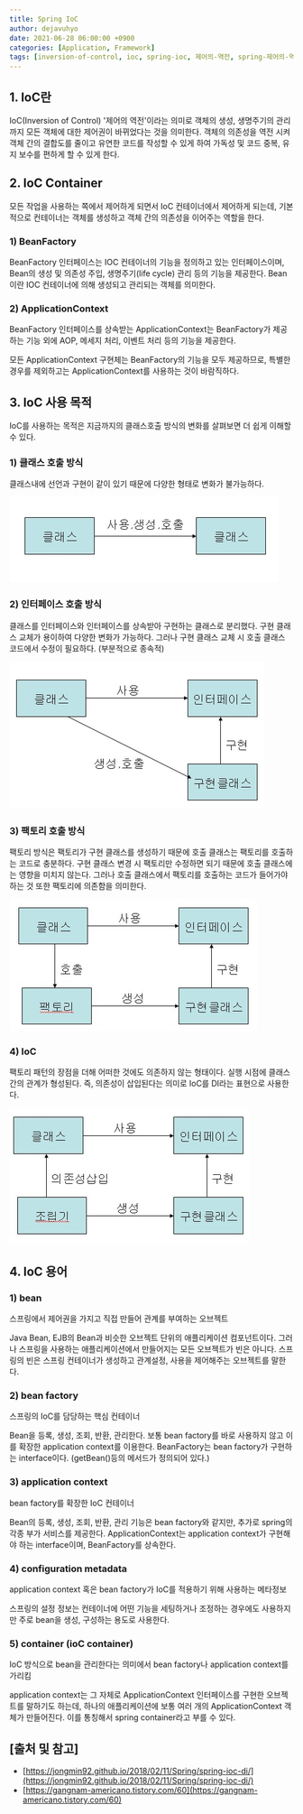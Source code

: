 ```yaml
---
title: Spring IoC
author: dejavuhyo
date: 2021-06-28 06:00:00 +0900
categories: [Application, Framework]
tags: [inversion-of-control, ioc, spring-ioc, 제어의-역전, spring-제어의-역전]
---
```


## 1. IoC란
IoC(Inversion of Control) '제어의 역전'이라는 의미로 객체의 생성, 생명주기의 관리까지 모든 객체에 대한 제어권이 바뀌었다는 것을 의미한다. 객체의 의존성을 역전 시켜 객체 간의 결합도를 줄이고 유연한 코드를 작성할 수 있게 하여 가독성 및 코드 중복, 유지 보수를 편하게 할 수 있게 한다.

## 2. IoC Container
모든 작업을 사용하는 쪽에서 제어하게 되면서 IoC 컨테이너에서 제어하게 되는데, 기본적으로 컨테이너는 객체를 생성하고 객체 간의 의존성을 이어주는 역할을 한다.

### 1) BeanFactory
BeanFactory 인터페이스는 IOC 컨테이너의 기능을 정의하고 있는 인터페이스이며, Bean의 생성 및 의존성 주입, 생명주기(life cycle) 관리 등의 기능을 제공한다. Bean이란 IOC 컨테이너에 의해 생성되고 관리되는 객체를 의미한다.

### 2) ApplicationContext
BeanFactory 인터페이스를 상속받는 ApplicationContext는 BeanFactory가 제공하는 기능 외에 AOP, 메세지 처리, 이벤트 처리 등의 기능을 제공한다.

모든 ApplicationContext 구현체는 BeanFactory의 기능을 모두 제공하므로, 특별한 경우를 제외하고는 ApplicationContext를 사용하는 것이 바람직하다.

## 3. IoC 사용 목적
IoC를 사용하는 목적은 지금까지의 클래스호출 방식의 변화를 살펴보면 더 쉽게 이해할 수 있다.

### 1) 클래스 호출 방식
클래스내에 선언과 구현이 같이 있기 때문에 다양한 형태로 변화가 불가능하다.

![class](/assets/img/2021-06-28-spring-ioc/class.png)

### 2) 인터페이스 호출 방식
클래스를 인터페이스와 인터페이스를 상속받아 구현하는 클래스로 분리했다. 구현 클래스 교체가 용이하여 다양한 변화가 가능하다. 그러나 구현 클래스 교체 시 호출 클래스 코드에서 수정이 필요하다. (부분적으로 종속적)

![interface](/assets/img/2021-06-28-spring-ioc/interface.png)

### 3) 팩토리 호출 방식
팩토리 방식은 팩토리가 구현 클래스를 생성하기 때문에 호출 클래스는 팩토리를 호출하는 코드로 충분하다. 구현 클래스 변경 시 팩토리만 수정하면 되기 때문에 호출 클래스에는 영향을 미치지 않는다. 그러나 호출 클래스에서 팩토리를 호출하는 코드가 들어가야 하는 것 또한 팩토리에 의존함을 의미한다.

![factory](/assets/img/2021-06-28-spring-ioc/factory.png)

### 4) IoC
팩토리 패턴의 장점을 더해 어떠한 것에도 의존하지 않는 형태이다. 실행 시점에 클래스 간의 관계가 형성된다. 즉, 의존성이 삽입된다는 의미로 IoC를 DI라는 표현으로 사용한다.

![ioc](/assets/img/2021-06-28-spring-ioc/ioc.png)

## 4. IoC 용어

### 1) bean
스프링에서 제어권을 가지고 직접 만들어 관계를 부여하는 오브젝트

Java Bean, EJB의 Bean과 비슷한 오브젝트 단위의 애플리케이션 컴포넌트이다. 그러나 스프링을 사용하는 애플리케이션에서 만들어지는 모든 오브젝트가 빈은 아니다. 스프링의 빈은 스프링 컨테이너가 생성하고 관계설정, 사용을 제어해주는 오브젝트를 말한다.

### 2) bean factory
스프링의 IoC를 담당하는 핵심 컨테이너

Bean을 등록, 생성, 조회, 반환, 관리한다. 보통 bean factory를 바로 사용하지 않고 이를 확장한 application context를 이용한다. BeanFactory는 bean factory가 구현하는 interface이다. (getBean()등의 메서드가 정의되어 있다.)

### 3) application context
bean factory를 확장한 IoC 컨테이너

Bean의 등록, 생성, 조회, 반환, 관리 기능은 bean factory와 같지만, 추가로 spring의 각종 부가 서비스를 제공한다. ApplicationContext는 application context가 구현해야 하는 interface이며, BeanFactory를 상속한다.

### 4) configuration metadata
application context 혹은 bean factory가 IoC를 적용하기 위해 사용하는 메타정보

스프링의 설정 정보는 컨테이너에 어떤 기능을 세팅하거나 조정하는 경우에도 사용하지만 주로 bean을 생성, 구성하는 용도로 사용한다.

### 5) container (ioC container)
IoC 방식으로 bean을 관리한다는 의미에서 bean factory나 application context를 가리킴

application context는 그 자체로 ApplicationContext 인터페이스를 구현한 오브젝트를 말하기도 하는데, 하나의 애플리케이션에 보통 여러 개의 ApplicationContext 객체가 만들어진다. 이를 통칭해서 spring container라고 부를 수 있다.

## [출처 및 참고]
* [https://jongmin92.github.io/2018/02/11/Spring/spring-ioc-di/](https://jongmin92.github.io/2018/02/11/Spring/spring-ioc-di/)
* [https://gangnam-americano.tistory.com/60](https://gangnam-americano.tistory.com/60)
